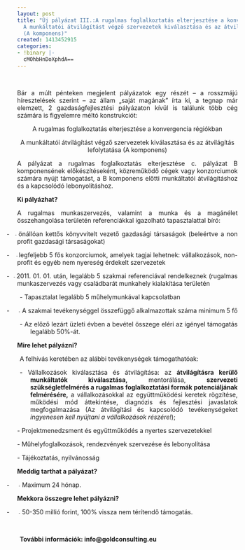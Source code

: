 ```yaml
---
layout: post
title: "Új pályázat III.:A rugalmas foglalkoztatás elterjesztése a konvergencia régiókban:
  A munkáltatói átvilágítást végző szervezetek kiválasztása és az átvilágítás lefolytatása
  (A komponens)"
created: 1413452915
categories:
- !binary |-
  cMOhbHnDoXphdA==
---
```

<p>&nbsp;</p><p class="MsoNormal" style="text-align: justify;"><span>Bár a múlt pénteken megjelent pályázatok egy részét – a rosszmájú híresztelések szerint – az állam „saját magának” írta ki, a tegnap már elemzett, 2 gazdaságfejlesztési pályázaton kívül is találunk több cég számára is figyelemre méltó konstrukciót:</span></p><p class="MsoNormal" style="text-align: center;"><span>A rugalmas foglalkoztatás elterjesztése a konvergencia régiókban</span></p><p class="MsoNormal" style="text-align: center;"><span>A munkáltatói átvilágítást végző szervezetek kiválasztása és az átvilágítás lefolytatása (A komponens)</span></p><p class="MsoNormal" style="text-align: justify;"><span>A pályázat a rugalmas foglalkoztatás elterjesztése c. pályázat B komponensének előkészítéseként, közreműködő cégek vagy konzorciumok számára nyújt támogatást, a B komponens előtti munkáltatói átvilágításhoz és a kapcsolódó lebonyolításhoz.<br></span></p><p class="MsoNormal" style="text-align: justify;"><span><!--break--><strong>Ki pályázhat?</strong></span></p><p class="MsoNormal" style="text-align: justify;"><span>A rugalmas munkaszervezés, valamint a munka és a magánélet összehangolása területén referenciákkal igazolható tapasztalattal bíró:</span></p><p class="MsoListParagraphCxSpFirst" style="text-indent: -18pt; text-align: justify;"><span><span style="mso-list: Ignore;">-<span style="font: 7.0pt 'Times New Roman';">&nbsp;&nbsp; - </span></span></span><span>önállóan kettős könyvvitelt vezető gazdasági társaságok (beleértve a non profit gazdasági társaságokat)</span></p><p class="MsoListParagraphCxSpMiddle" style="text-indent: -18pt; text-align: justify;"><span><span style="mso-list: Ignore;">-<span style="font: 7.0pt 'Times New Roman';">&nbsp;&nbsp;&nbsp;&nbsp;&nbsp; - </span></span></span><span>legfeljebb 5 fős konzorciumok, amelyek tagjai lehetnek: vállalkozások, non-profit és egyéb nem nyereség érdekelt szervezetek</span></p><p class="MsoListParagraphCxSpMiddle" style="text-indent: -18pt; text-align: justify;"><span><span style="mso-list: Ignore;">-<span style="font: 7.0pt 'Times New Roman';">&nbsp;&nbsp; - </span></span></span><span>2011. 01. 01. után, legalább 5 szakmai referenciával rendelkeznek (rugalmas munkaszervezés vagy családbarát munkahely kialakítása területén</span></p><p class="MsoListParagraphCxSpMiddle" style="text-indent: -18pt; text-align: justify; padding-left: 30px;"><span>- Tapasztalat legalább 5 műhelymunkával kapcsolatban</span></p><p class="MsoListParagraphCxSpLast" style="text-indent: -18pt; text-align: justify;"><span><span style="mso-list: Ignore;">-<span style="font: 7.0pt 'Times New Roman';">&nbsp;&nbsp;&nbsp;&nbsp;&nbsp;&nbsp;&nbsp;&nbsp; -&nbsp; </span></span></span><span>A szakmai tevékenységgel összefüggő alkalmazottak száma minimum 5 fő</span></p><p class="MsoListParagraphCxSpLast" style="text-indent: -18pt; text-align: justify; padding-left: 30px;"><span><span style="mso-list: Ignore;"><span style="font: 7.0pt 'Times New Roman';"></span></span></span><span>- Az előző lezárt üzleti évben a bevétel összege eléri az igényel támogatás legalább 50%-át.</span></p><p class="MsoNormal" style="text-align: justify;"><strong>Mire lehet pályázni?</strong></p><p class="MsoListParagraph" style="text-indent: -18pt; text-align: justify; padding-left: 30px;"><span>A felhívás keretében az alábbi tevékenységek támogathatóak:</span></p><p class="MsoListParagraph" style="text-indent: -18pt; text-align: justify; padding-left: 30px;"><span><span style="mso-list: Ignore;"><span style="font: 7.0pt 'Times New Roman';"> </span></span></span><span>- Vállalkozások kiválasztása és átvilágítása: az <strong>átvilágításra kerülő munkáltatók kiválasztása,</strong> mentorálása, <strong>szervezeti szükségletfelmérés a rugalmas foglalkoztatási formák potenciáljának felmérésére,</strong> a vállalkozásokkal az együttműködési keretek rögzítése, működési mód áttekintése, diagnózis és fejlesztési javaslatok megfogalmazása (Az átvilágítási és kapcsolódó tevékenységeket<em> ingyenesen kell nyújtani a vállalkozások részére!</em>);</span></p><p class="MsoNormal" style="text-align: justify;"><span>- Projektmenedzsment és együttműködés a nyertes szervezetekkel</span></p><p class="MsoNormal" style="text-align: justify;"><span>- Műhelyfoglalkozások, rendezvények szervezése és lebonyolítása</span></p><p class="MsoNormal" style="text-align: justify;"><span>- Tájékoztatás, nyilvánosság</span></p><p class="MsoNormal" style="text-align: justify;"><strong>Meddig tarthat a pályázat?</strong></p><p class="MsoListParagraph" style="text-indent: -18pt; text-align: justify;"><span><span style="mso-list: Ignore;">-<span style="font: 7.0pt 'Times New Roman';">&nbsp;&nbsp;&nbsp;&nbsp;&nbsp;&nbsp;&nbsp;&nbsp; -&nbsp; </span></span></span><span>Maximum 24 hónap.</span></p><p class="MsoNormal" style="text-align: justify;"><strong>Mekkora összegre lehet pályázni?</strong></p><p class="MsoListParagraph" style="text-indent: -18pt; text-align: justify;"><span><span style="mso-list: Ignore;">-<span style="font: 7.0pt 'Times New Roman';">&nbsp;&nbsp;&nbsp;&nbsp;&nbsp;&nbsp;&nbsp;&nbsp; -&nbsp; </span></span></span><span>50-350 millió forint, 100% vissza nem térítendő támogatás.</span></p><p class="MsoListParagraph" style="text-indent: -18pt; text-align: justify;">&nbsp;</p><p class="MsoListParagraph" style="text-indent: -18pt; text-align: justify; padding-left: 30px;"><strong>További információk: info@goldconsulting.eu</strong><span><br></span></p>
